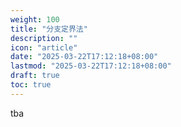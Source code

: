 ```yaml
---
weight: 100
title: "分支定界法"
description: ""
icon: "article"
date: "2025-03-22T17:12:18+08:00"
lastmod: "2025-03-22T17:12:18+08:00"
draft: true
toc: true
---
```


tba